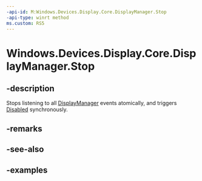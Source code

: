 ```yaml
---
-api-id: M:Windows.Devices.Display.Core.DisplayManager.Stop
-api-type: winrt method
ms.custom: RS5
---
```


<!-- Method syntax.
public void DisplayManager.Stop()
-->

# Windows.Devices.Display.Core.DisplayManager.Stop

## -description
Stops listening to all [DisplayManager](displaymanager.md) events atomically, and triggers [Disabled](displaymanager_disabled.md) synchronously.

## -remarks

## -see-also

## -examples
